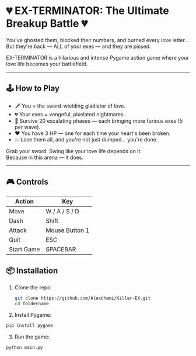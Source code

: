 # 💔 EX-TERMINATOR: The Ultimate Breakup Battle 💔

You've ghosted them, blocked their numbers, and burned every love letter...  
But they're back — ALL of your exes — and they are pissed.

EX-TERMINATOR is a hilarious and intense Pygame action game where your love life becomes your battlefield.

---

## 🕹️ How to Play

- 🗡️ You = the sword-wielding gladiator of love.
- 💔 Your exes = vengeful, pixelated nightmares.
- 🧠 Survive 20 escalating phases — each bringing more furious exes (5 per wave).
- ❤️ You have 3 HP — one for each time your heart's been broken.
- 💥 Lose them all, and you're not just dumped... you're done.

Grab your sword. Swing like your love life depends on it.  
Because in this arena — it does.

---

## 🎮 Controls

| Action         | Key        |
|----------------|------------|
| Move           | W / A / S / D |
| Dash           | Shift      |
| Attack         | Mouse Button 1|
| Quit           | ESC        |
| Start Game     | SPACEBAR   |

## 📦 Installation

1. Clone the repo:
   ```bash
   git clone https://github.com/Alexdhami/Killer-EX.git
   cd foldername
2. Install Pygame:
  ```bash
  pip install pygame
  ```
3. Run the game:
  ```bash
  python main.py
```


